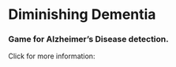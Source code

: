 # Diminishing Dementia

### Game for Alzheimer’s Disease detection.

Click for more information:<a href="https://devfolio.co/submissions/diminishing-dementia" target="_blank"></a>






